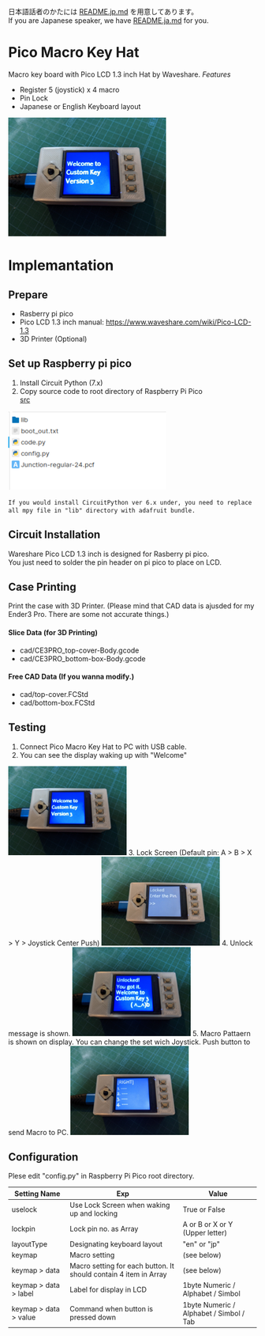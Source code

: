 日本語話者のかたには [README.jp.md](/README.ja.md) を用意してあります。  
If you are Japanese speaker, we have [README.ja.md](/README.ja.md) for you.

# Pico Macro Key Hat
Macro key board with Pico LCD 1.3 inch Hat by Waveshare.
*Features*
- Register 5 (joystick) x 4 macro
- Pin Lock
- Japanese or English Keyboard layout

<img src="./sc_welcome.jpg" width="320" />

# Implemantation
## Prepare
* Rasberry pi pico
* Pico LCD 1.3 inch
  manual: https://www.waveshare.com/wiki/Pico-LCD-1.3
* 3D Printer (Optional)

## Set up Raspberry pi pico 
1. Install Circuit Python (7.x)  
2. Copy source code to root directory of Raspberry Pi Pico  
[src](src)   
<img src="./sc_rootdir.png" width="320" />

```
If you would install CircuitPython ver 6.x under, you need to replace all mpy file in "lib" directory with adafruit bundle.
```

## Circuit Installation
Wareshare Pico LCD 1.3 inch is designed for Rasberry pi pico.  
You just need to solder the pin header on pi pico to place on LCD.

## Case Printing
Print the case with 3D Printer.
(Please mind that CAD data is ajusded for my Ender3 Pro. There are some not accurate things.)
  
#### Slice Data (for 3D Printing)
- cad/CE3PRO_top-cover-Body.gcode
- cad/CE3PRO_bottom-box-Body.gcode

#### Free CAD Data (If you wanna modify.)
- cad/top-cover.FCStd
- cad/bottom-box.FCStd

## Testing
1. Connect Pico Macro Key Hat to PC with USB cable.
2. You can see the display waking up with "Welcome"
<img src="./sc_welcome.jpg" width="240" />
3. Lock Screen (Default pin: A > B > X > Y > Joystick Center Push)
<img src="./sc_lock.jpg" width="240" />
4. Unlock message is shown.
<img src="./sc_unlock.jpg" width="240" />
5. Macro Pattaern is shown on display. You can change the set wich Joystick. Push button to send Macro to PC. 
<img src="./sc_macromain.jpg" width="240" />

## Configuration
Plese edit "config.py" in Raspberry Pi Pico root directory.

|  Setting Name  |  Exp  |  Value  |
| ---- | ---- | ---- |
|  uselock  |  Use Lock Screen when waking up and locking  |  True or False  |
|  lockpin  |  Lock pin no. as Array  |  A or B or X or Y (Upper letter)  |
| layoutType  |  Designating keyboard layout  |  "en" or "jp"  |
| keymap  |  Macro setting  |  (see below)  |
| keymap > data |  Macro setting for each button. It should contain 4 item in Array  |  (see below)  |
| keymap > data > label |  Label for display in LCD  |  1byte Numeric / Alphabet / Simbol  |
| keymap > data > value |  Command when button is pressed down  |  1byte Numeric / Alphabet / Simbol / Tab  |
